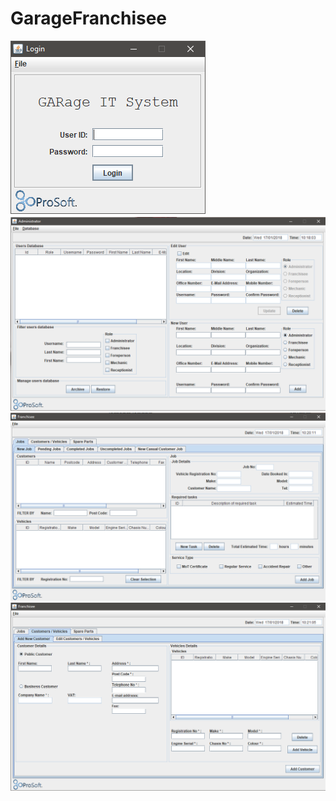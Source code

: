 # GarageFranchisee
![Alt Text](https://github.com/heevmo/GarageFranchisee/blob/master/others/loginFrame.png)
![Alt Text](https://github.com/heevmo/GarageFranchisee/blob/master/others/adminFrame.png)
![Alt Text](https://github.com/heevmo/GarageFranchisee/blob/master/others/jobs.png)
![Alt Text](https://github.com/heevmo/GarageFranchisee/blob/master/others/customer.png)
